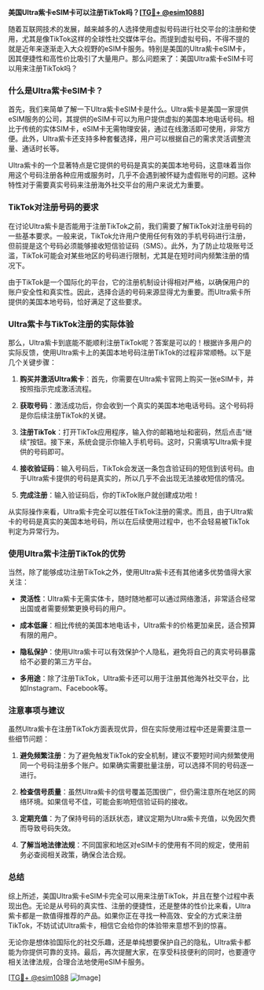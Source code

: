 **美国Ultra紫卡eSIM卡可以注册TikTok吗？[[TG💪+ @esim1088](https://t.me/s/esim1088)]**

随着互联网技术的发展，越来越多的人选择使用虚拟号码进行社交平台的注册和使用，尤其是像TikTok这样的全球性社交媒体平台。而提到虚拟号码，不得不提的就是近年来逐渐走入大众视野的eSIM卡服务。特别是美国的Ultra紫卡eSIM卡，因其便捷性和高性价比吸引了大量用户。那么问题来了：美国Ultra紫卡eSIM卡可以用来注册TikTok吗？

### 什么是Ultra紫卡eSIM卡？

首先，我们来简单了解一下Ultra紫卡eSIM卡是什么。Ultra紫卡是美国一家提供eSIM服务的公司，其提供的eSIM卡可以为用户提供虚拟的美国本地电话号码。相比于传统的实体SIM卡，eSIM卡无需物理安装，通过在线激活即可使用，非常方便。此外，Ultra紫卡还支持多种套餐选择，用户可以根据自己的需求灵活调整流量、通话时长等。

Ultra紫卡的一个显著特点是它提供的号码是真实的美国本地号码，这意味着当你用这个号码注册各种应用或服务时，几乎不会遇到被怀疑为虚假账号的问题。这种特性对于需要真实号码来注册海外社交平台的用户来说尤为重要。

### TikTok对注册号码的要求

在讨论Ultra紫卡是否能用于注册TikTok之前，我们需要了解TikTok对注册号码的一些基本要求。一般来说，TikTok允许用户使用任何有效的手机号码进行注册，但前提是这个号码必须能够接收短信验证码（SMS）。此外，为了防止垃圾账号泛滥，TikTok可能会对某些地区的号码进行限制，尤其是在短时间内频繁注册的情况下。

由于TikTok是一个国际化的平台，它的注册机制设计得相对严格，以确保用户的账户安全性和真实性。因此，选择合适的号码来源显得尤为重要。而Ultra紫卡所提供的美国本地号码，恰好满足了这些要求。

### Ultra紫卡与TikTok注册的实际体验

那么，Ultra紫卡到底能不能顺利注册TikTok呢？答案是可以的！根据许多用户的实际反馈，使用Ultra紫卡上的美国本地号码注册TikTok的过程非常顺畅。以下是几个关键步骤：

1. **购买并激活Ultra紫卡**：首先，你需要在Ultra紫卡官网上购买一张eSIM卡，并按照指示完成激活流程。
   
2. **获取号码**：激活成功后，你会收到一个真实的美国本地电话号码。这个号码将是你后续注册TikTok的关键。

3. **注册TikTok**：打开TikTok应用程序，输入你的邮箱地址和密码，然后点击“继续”按钮。接下来，系统会提示你输入手机号码。这时，只需填写Ultra紫卡提供的号码即可。

4. **接收验证码**：输入号码后，TikTok会发送一条包含验证码的短信到该号码。由于Ultra紫卡提供的号码是真实的，所以几乎不会出现无法接收短信的情况。

5. **完成注册**：输入验证码后，你的TikTok账户就创建成功啦！

从实际操作来看，Ultra紫卡完全可以胜任TikTok注册的需求。而且，由于Ultra紫卡的号码是真实的美国本地号码，所以在后续使用过程中，也不会轻易被TikTok判定为异常行为。

### 使用Ultra紫卡注册TikTok的优势

当然，除了能够成功注册TikTok之外，使用Ultra紫卡还有其他诸多优势值得大家关注：

- **灵活性**：Ultra紫卡无需实体卡，随时随地都可以通过网络激活，非常适合经常出国或者需要频繁更换号码的用户。
  
- **成本低廉**：相比传统的美国本地电话卡，Ultra紫卡的价格更加亲民，适合预算有限的用户。

- **隐私保护**：使用Ultra紫卡可以有效保护个人隐私，避免将自己的真实号码暴露给不必要的第三方平台。

- **多用途**：除了注册TikTok，Ultra紫卡还可以用于注册其他海外社交平台，比如Instagram、Facebook等。

### 注意事项与建议

虽然Ultra紫卡在注册TikTok方面表现优异，但在实际使用过程中还是需要注意一些细节问题：

1. **避免频繁注册**：为了避免触发TikTok的安全机制，建议不要短时间内频繁使用同一个号码注册多个账户。如果确实需要批量注册，可以选择不同的号码逐一进行。

2. **检查信号质量**：虽然Ultra紫卡的信号覆盖范围很广，但仍需注意所在地区的网络环境。如果信号不佳，可能会影响短信验证码的接收。

3. **定期充值**：为了保持号码的活跃状态，建议定期为Ultra紫卡充值，以免因欠费而导致号码失效。

4. **了解当地法律法规**：不同国家和地区对eSIM卡的使用有不同的规定，使用前务必查阅相关政策，确保合法合规。

### 总结

综上所述，美国Ultra紫卡eSIM卡完全可以用来注册TikTok，并且在整个过程中表现出色。无论是从号码的真实性、注册的便捷性，还是整体的性价比来看，Ultra紫卡都是一款值得推荐的产品。如果你正在寻找一种高效、安全的方式来注册TikTok，不妨试试Ultra紫卡，相信它会给你的体验带来意想不到的惊喜。

无论你是想体验国际化的社交乐趣，还是单纯想要保护自己的隐私，Ultra紫卡都能为你提供可靠的支持。最后，再次提醒大家，在享受科技便利的同时，也要遵守相关法律法规，合理合法地使用eSIM卡服务。

[[TG💪+ @esim1088](https://t.me/s/esim1088) ![Image](https://i.postimg.cc/4NQfJmqS/Snipaste-2025-05-13-00-14-12.png)]